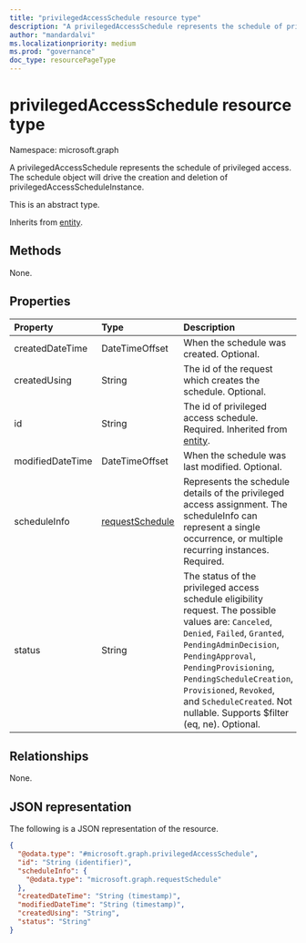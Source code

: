 ```yaml
---
title: "privilegedAccessSchedule resource type"
description: "A privilegedAccessSchedule represents the schedule of privileged access."
author: "mandardalvi"
ms.localizationpriority: medium
ms.prod: "governance"
doc_type: resourcePageType
---
```


# privilegedAccessSchedule resource type

Namespace: microsoft.graph

A privilegedAccessSchedule represents the schedule of privileged access. The schedule object will drive the creation and deletion of privilegedAccessScheduleInstance.

This is an abstract type.


Inherits from [entity](../resources/entity.md).

## Methods
None.
<!-- |Method|Return type|Description|
|:---|:---|:---|
|[List privilegedAccessSchedules](../api/privilegedaccessschedule-list.md)|[privilegedAccessSchedule](../resources/privilegedaccessschedule.md) collection|Get a list of the [privilegedAccessSchedule](../resources/privilegedaccessschedule.md) objects and their properties.|
|[Get privilegedAccessSchedule](../api/privilegedaccessschedule-get.md)|[privilegedAccessSchedule](../resources/privilegedaccessschedule.md)|Read the properties and relationships of a [privilegedAccessSchedule](../resources/privilegedaccessschedule.md) object.|
|[Update privilegedAccessSchedule](../api/privilegedaccessschedule-update.md)|[privilegedAccessSchedule](../resources/privilegedaccessschedule.md)|Update the properties of a [privilegedAccessSchedule](../resources/privilegedaccessschedule.md) object.|
|[Delete privilegedAccessSchedule](../api/privilegedaccessschedule-delete.md)|None|Delete a [privilegedAccessSchedule](../resources/privilegedaccessschedule.md) object.| -->

## Properties
|Property|Type|Description|
|:---|:---|:---|
|createdDateTime|DateTimeOffset|When the schedule was created. Optional.|
|createdUsing|String|The id of the request which creates the schedule. Optional.|
|id|String|The id of privileged access schedule. Required. Inherited from [entity](../resources/entity.md).|
|modifiedDateTime|DateTimeOffset|When the schedule was last modified. Optional.|
|scheduleInfo|[requestSchedule](../resources/requestschedule.md)|Represents the schedule details of the privileged access assignment. The scheduleInfo can represent a single occurrence, or multiple recurring instances. Required.|
|status|String|The status of the privileged access schedule eligibility request. The possible values are: `Canceled`, `Denied`, `Failed`, `Granted`, `PendingAdminDecision`, `PendingApproval`, `PendingProvisioning`, `PendingScheduleCreation`, `Provisioned`, `Revoked`, and `ScheduleCreated`. Not nullable. Supports $filter (eq, ne). Optional.|

## Relationships
None.

## JSON representation
The following is a JSON representation of the resource.
<!-- {
  "blockType": "resource",
  "keyProperty": "id",
  "@odata.type": "microsoft.graph.privilegedAccessSchedule",
  "baseType": "microsoft.graph.entity",
  "openType": false
}
-->
``` json
{
  "@odata.type": "#microsoft.graph.privilegedAccessSchedule",
  "id": "String (identifier)",
  "scheduleInfo": {
    "@odata.type": "microsoft.graph.requestSchedule"
  },
  "createdDateTime": "String (timestamp)",
  "modifiedDateTime": "String (timestamp)",
  "createdUsing": "String",
  "status": "String"
}
```

